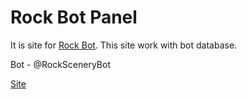 # Rock Bot Panel

It is site for [Rock Bot](https://github.com/Roker2/RockBot). This site work with bot database.

Bot - @RockSceneryBot

[Site](https://rockbotpanel.azurewebsites.net)